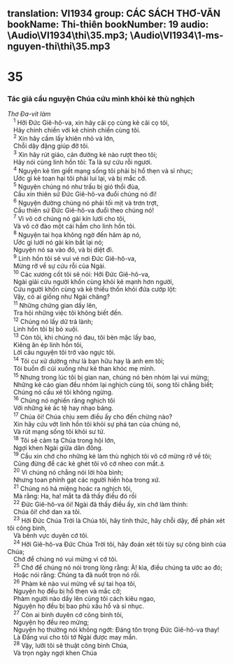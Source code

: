 translation: VI1934
group: CÁC SÁCH THƠ-VĂN
bookName: Thi-thiên 
bookNumber: 19
audio: \Audio\VI1934\thi\35.mp3; \Audio\VI1934\1-ms-nguyen-thi\thi\35.mp3
-------

<div class="title"><h1>35</h1><h3>Tác giả cầu nguyện Chúa cứu mình khỏi kẻ thù nghịch</h3><i>Thơ Đa-vít làm</i></div>
<span class="verse thi_35_1"> <sup>1</sup> Hỡi Đức Giê-hô-va, xin hãy cãi cọ cùng kẻ cãi cọ tôi, <br/> Hãy chinh chiến với kẻ chinh chiến cùng tôi. <br/></span>
<span class="verse thi_35_2"> <sup>2</sup> Xin hãy cầm lấy khiên nhỏ và lớn, <br/> Chỗi dậy đặng giúp đỡ tôi. <br/></span>
<span class="verse thi_35_3"> <sup>3</sup> Xin hãy rút giáo, cản đường kẻ nào rượt theo tôi; <br/> Hãy nói cùng linh hồn tôi: Ta là sự cứu rỗi ngươi. <br/></span>
<span class="verse thi_35_4"> <sup>4</sup> Nguyện kẻ tìm giết mạng sống tôi phải bị hổ thẹn và sỉ nhục; <br/> Ước gì kẻ toan hại tôi phải lui lại, và bị mắc cỡ. <br/></span>
<span class="verse thi_35_5"> <sup>5</sup> Nguyện chúng nó như trấu bị gió thổi đùa, <br/> Cầu xin thiên sứ Đức Giê-hô-va đuổi chúng nó đi! <br/></span>
<span class="verse thi_35_6"> <sup>6</sup> Nguyện đường chúng nó phải tối mịt và trơn trợt, <br/> Cầu thiên sứ Đức Giê-hô-va đuổi theo chúng nó! <br/></span>
<span class="verse thi_35_7"> <sup>7</sup> Vì vô cớ chúng nó gài kín lưới cho tôi, <br/> Và vô cớ đào một cái hầm cho linh hồn tôi. <br/></span>
<span class="verse thi_35_8"> <sup>8</sup> Nguyện tai họa không ngờ đến hãm áp nó, <br/> Ước gì lưới nó gài kín bắt lại nó; <br/> Nguyện nó sa vào đó, và bị diệt đi. <br/></span>
<span class="verse thi_35_9"> <sup>9</sup> Linh hồn tôi sẽ vui vẻ nơi Đức Giê-hô-va, <br/> Mừng rỡ về sự cứu rỗi của Ngài. <br/></span>
<span class="verse thi_35_10"> <sup>10</sup> Các xương cốt tôi sẽ nói: Hỡi Đức Giê-hô-va, <br/> Ngài giải cứu người khốn cùng khỏi kẻ mạnh hơn người, <br/> Cứu người khốn cùng và kẻ thiếu thốn khỏi đứa cướp lột: <br/> Vậy, có ai giống như Ngài chăng? <br/></span>
<span class="verse thi_35_11"> <sup>11</sup> Những chứng gian dấy lên, <br/> Tra hỏi những việc tôi không biết đến. <br/></span>
<span class="verse thi_35_12"> <sup>12</sup> Chúng nó lấy dữ trả lành; <br/> Linh hồn tôi bị bỏ xuội. <br/></span>
<span class="verse thi_35_13"> <sup>13</sup> Còn tôi, khi chúng nó đau, tôi bèn mặc lấy bao, <br/> Kiêng ăn ép linh hồn tôi, <br/> Lời cầu nguyện tôi trở vào ngực tôi. <br/></span>
<span class="verse thi_35_14"> <sup>14</sup> Tôi cư xử dường như là bạn hữu hay là anh em tôi; <br/> Tôi buồn đi cúi xuống như kẻ than khóc mẹ mình. <br/></span>
<span class="verse thi_35_15"> <sup>15</sup> Nhưng trong lúc tôi bị gian nan, chúng nó bèn nhóm lại vui mừng; <br/> Những kẻ cáo gian đều nhóm lại nghịch cùng tôi, song tôi chẳng biết; <br/> Chúng nó cấu xé tôi không ngừng. <br/></span>
<span class="verse thi_35_16"> <sup>16</sup> Chúng nó nghiến răng nghịch tôi <br/> Với những kẻ ác tệ hay nhạo báng. <br/></span>
<span class="verse thi_35_17"> <sup>17</sup> Chúa ôi! Chúa chịu xem điều ấy cho đến chừng nào? <br/> Xin hãy cứu vớt linh hồn tôi khỏi sự phá tan của chúng nó, <br/> Và rút mạng sống tôi khỏi sư tử. <br/></span>
<span class="verse thi_35_18"> <sup>18</sup> Tôi sẽ cảm tạ Chúa trong hội lớn, <br/> Ngợi khen Ngài giữa dân đông. <br/></span>
<span class="verse thi_35_19"> <sup>19</sup> Cầu xin chớ cho những kẻ làm thù nghịch tôi vô cớ mừng rỡ về tôi; <br/> Cũng đừng để các kẻ ghét tôi vô cớ nheo con mắt.<a data-toggle="tooltip" data-placement="bottom" title="Thi 69:4; Gi 15:25">⚓</a><br/></span>
<span class="verse thi_35_20"> <sup>20</sup> Vì chúng nó chẳng nói lời hòa bình; <br/> Nhưng toan phỉnh gạt các người hiền hòa trong xứ. <br/></span>
<span class="verse thi_35_21"> <sup>21</sup> Chúng nó hả miệng hoác ra nghịch tôi, <br/> Mà rằng: Ha, ha! mắt ta đã thấy điều đó rồi <br/></span>
<span class="verse thi_35_22"> <sup>22</sup> Đức Giê-hô-va ôi! Ngài đã thấy điều ấy, xin chớ làm thinh: <br/> Chúa ôi! chớ dan xa tôi. <br/></span>
<span class="verse thi_35_23"> <sup>23</sup> Hỡi Đức Chúa Trời là Chúa tôi, hãy tỉnh thức, hãy chỗi dậy, để phán xét tôi công bình, <br/> Và bênh vực duyên cớ tôi. <br/></span>
<span class="verse thi_35_24"> <sup>24</sup> Hỡi Giê-hô-va Đức Chúa Trời tôi, hãy đoán xét tôi tùy sự công bình của Chúa; <br/> Chớ để chúng nó vui mừng vì cớ tôi. <br/></span>
<span class="verse thi_35_25"> <sup>25</sup> Chớ để chúng nó nói trong lòng rằng: À! kìa, điều chúng ta ước ao đó; <br/> Hoặc nói rằng: Chúng ta đã nuốt trọn nó rồi. <br/></span>
<span class="verse thi_35_26"> <sup>26</sup> Phàm kẻ nào vui mừng về sự tai họa tôi, <br/> Nguyện họ đều bị hổ thẹn và mắc cỡ; <br/> Phàm người nào dấy lên cùng tôi cách kiêu ngạo, <br/> Nguyện họ đều bị bao phủ xấu hổ và sỉ nhục. <br/></span>
<span class="verse thi_35_27"> <sup>27</sup> Còn ai binh duyên cớ công bình tôi, <br/> Nguyện họ đều reo mừng; <br/> Nguyện họ thường nói không ngớt: Đáng tôn trọng Đức Giê-hô-va thay! <br/> Là Đấng vui cho tôi tớ Ngài được may mắn. <br/></span>
<span class="verse thi_35_28"> <sup>28</sup> Vậy, lưỡi tôi sẽ thuật công bình Chúa, <br/> Và trọn ngày ngợi khen Chúa <br/></span>

